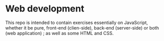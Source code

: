 # Web development

This repo is intended to contain exercises essentially on JavaScript, whether it be pure, front-end (clien-side), back-end (server-side) or both (web application) ; as well as some HTML and CSS.
